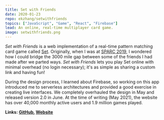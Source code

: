 ```yaml
---
title: Set with Friends
date: 2020-01-23
repo: ekzhang/setwithfriends
topics: ["JavaScript", "Game", "React", "Firebase"]
lead: An online, real-time multiplayer card game.
image: setwithfriends.png
---
```


_Set with Friends_ is a web implementation of a real-time pattern matching card
game called [Set](<https://en.wikipedia.org/wiki/Set_(card_game)>). Originally,
when I was at [SPARC 2019](https://sparc-camp.org/), I wondered how I could
bridge the 3000 mile gap between some of the friends I had made after we parted
ways. _Set with Friends_ lets you play Set online with minimal overhead (no
login necessary); it's as simple as sharing a custom link and having fun!

During the design process, I learned about Firebase, so working on this app
introduced me to serverless architectures and provided a good exercise in
creating live interfaces. We completely overhauled the design in May and
released version 2.0 in June. At the time of writing (May 2021), the website has
over 40,000 monthly active users and 1.9 million games played.

**Links: [GitHub](https://github.com/ekzhang/setwithfriends),
[Website](https://setwithfriends.com/)**
